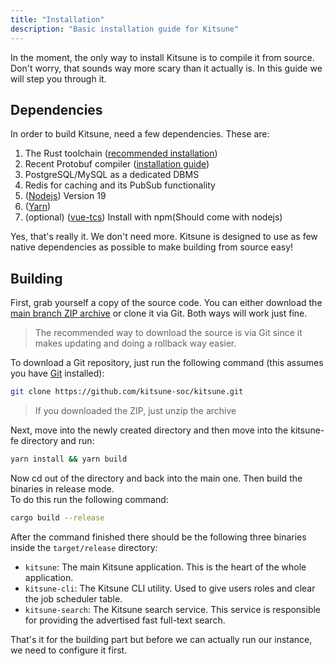 ```yaml
---
title: "Installation"
description: "Basic installation guide for Kitsune"
---
```


In the moment, the only way to install Kitsune is to compile it from source.  
Don't worry, that sounds way more scary than it actually is. In this guide we will step you through it.

## Dependencies

In order to build Kitsune, need a few dependencies. These are:

1. The Rust toolchain ([recommended installation](https://rustup.rs/))
2. Recent Protobuf compiler ([installation guide](https://grpc.io/docs/protoc-installation/))
3. PostgreSQL/MySQL as a dedicated DBMS
4. Redis for caching and its PubSub functionality
5. ([Nodejs](https://nodejs.org/en)) Version 19
6. ([Yarn](https://yarnpkg.com/getting-started/install))
7. (optional) ([vue-tcs](https://www.npmjs.com/package/vue-tsc)) Install with npm(Should come with nodejs)

Yes, that's really it. We don't need more. Kitsune is designed to use as few native dependencies as possible to make building from source easy!

## Building

First, grab yourself a copy of the source code. You can either download the [main branch ZIP archive](https://github.com/kitsune-soc/kitsune/archive/refs/heads/main.zip) or clone it via Git. Both ways will work just fine.

> The recommended way to download the source is via Git since it makes updating and doing a rollback way easier.

To download a Git repository, just run the following command (this assumes you have [Git](https://git-scm.com/) installed):

```bash
git clone https://github.com/kitsune-soc/kitsune.git
```

> If you downloaded the ZIP, just unzip the archive

Next, move into the newly created directory and then move into the kitsune-fe directory and run:
```bash
yarn install && yarn build
```


Now cd out of the directory and back into the main one. Then build the binaries in release mode.  
To do this run the following command:

```bash
cargo build --release
```

After the command finished there should be the following three binaries inside the `target/release` directory:

- `kitsune`: The main Kitsune application. This is the heart of the whole application.
- `kitsune-cli`: The Kitsune CLI utility. Used to give users roles and clear the job scheduler table.
- `kitsune-search`: The Kitsune search service. This service is responsible for providing the advertised fast full-text search.

That's it for the building part but before we can actually run our instance, we need to configure it first.
